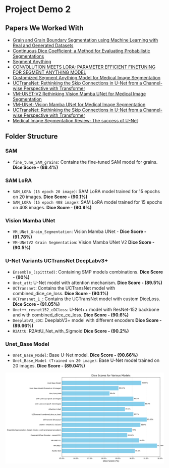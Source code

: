 # Project Demo 2

## Papers We Worked With
- [Grain and Grain Boundary Segmentation using Machine Learning with Real and Generated Datasets](https://arxiv.org/pdf/1906.11031)
- [Continuous Dice Coefficient: a Method for Evaluating Probabilistic Segmentations](https://arxiv.org/pdf/1906.11031)
- [Segment Anything](https://arxiv.org/pdf/2304.02643)
- [CONVOLUTION MEETS LORA: PARAMETER EFFICIENT FINETUNING FOR SEGMENT ANYTHING MODEL](https://arxiv.org/pdf/2401.17868)
- [Customized Segment Anything Model for Medical Image Segmentation](https://arxiv.org/pdf/2304.13785)
- [UCTransNet: Rethinking the Skip Connections in U-Net from a Channel-wise Perspective with Transformer](https://arxiv.org/pdf/2109.04335)
- [VM-UNET-V2 Rethinking Vision Mamba UNet for Medical Image Segmentation](https://arxiv.org/pdf/2403.09157)
- [VM-UNet: Vision Mamba UNet for Medical Image Segmentation](https://arxiv.org/pdf/2402.02491)
- [UCTransNet: Rethinking the Skip Connections in U-Net from a Channel-wise Perspective with Transformer](https://arxiv.org/pdf/2109.04335)
- [Medical Image Segmentation Review: The success of U-Net](https://arxiv.org/pdf/2211.14830)


## Folder Structure

### SAM
- `fine_tune_SAM_grains`: Contains the fine-tuned SAM model for grains. **Dice Score - (88.4%)**

### SAM LoRA
- `SAM_LORA (15 epoch 20 image)`: SAM LoRA model trained for 15 epochs on 20 images. **Dice Score - (90.1%)**
- `SAM_LORA (15 epoch 408 image)`: SAM LoRA model trained for 15 epochs on 408 images. **Dice Score - (90.9%)**

### Vision Mamba UNet
- `VM_UNet_Grain_Segmentation`: Vision Mamba UNet - **Dice Score - (91.78%)**
- `VM-UNetV2 Grain Segmentation`: Vision Mamba UNet V2 **Dice Score - (90.5%)**

### U-Net Variants UCTransNet DeepLabv3+
- `Ensemble_(spittted)`: Containing SMP models combinations. **Dice Score - (90%)**
- `Unet_att`: U-Net model with attention mechanism. **Dice Score - (89.5%)**
- `UCTransnet`: Contains the UCTransNet model with combined_dice_ce_loss. **Dice Score - (90.1%)**
- `UCTransnet_1_`: Contains the UCTransNet model with custom DiceLoss. **Dice Score - (91.05%)**
- `Unet++_resnet152_cDCloss`: U-Net++ model with ResNet-152 backbone and with combined_dice_ce_loss. **Dice Score - (90.6%)**
- `DeeplabV3_cDC`: DeeplabV3+ model with different encoders **Dice Score - (89.66%)**
- `R2AttU`: R2AttU_Net_with_Sigmoid **Dice Score - (90.2%)**

### Unet_Base Model
- `Unet_Base_Model`: Base U-Net model. **Dice Score - (90.66%)**
- `Unet_Base_Model (Trained on 20 image)`: Base U-Net model trained on 20 images. **Dice Score - (89.04%)**

![Dice Scores for Various Models](/Images/Demo2.jpg)
